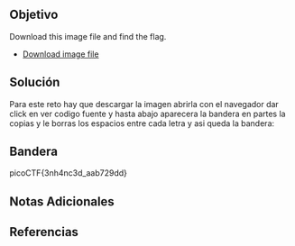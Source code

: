 

## Objetivo
Download this image file and find the flag.

-   [Download image file](https://artifacts.picoctf.net/c/101/drawing.flag.svg)

## Solución
Para este reto hay que descargar la imagen
abrirla con el navegador 
dar click en ver codigo fuente
y hasta abajo aparecera la bandera en partes
la copias y le borras los espacios entre cada letra
y asi queda la bandera:

## Bandera
picoCTF{3nh4nc3d_aab729dd}

## Notas Adicionales 


## Referencias